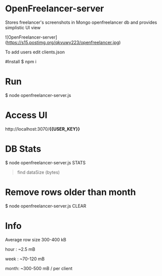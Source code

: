 # OpenFreelancer-server
Stores freelancer's screenshots in Mongo openfreelancer db
and provides simplistic UI view

![OpenFreelancer-server]
(https://s15.postimg.org/qkvuwy223/openfreelancer.jpg)

To add users edit clients.json

#Install
$ npm i
# Run
$ node openfreelancer-server.js
# Access UI
http://localhost:3070/**{{USER_KEY}}**

# DB Stats
$ node openfreelancer-server.js STATS

>find dataSize (bytes)

# Remove rows older than month
$ node openfreelancer-server.js CLEAR

# Info
Average row size 300-400 kB

hour : ~2.5 mB

week : ~70-120 mB

month: ~300-500 mB / per client
